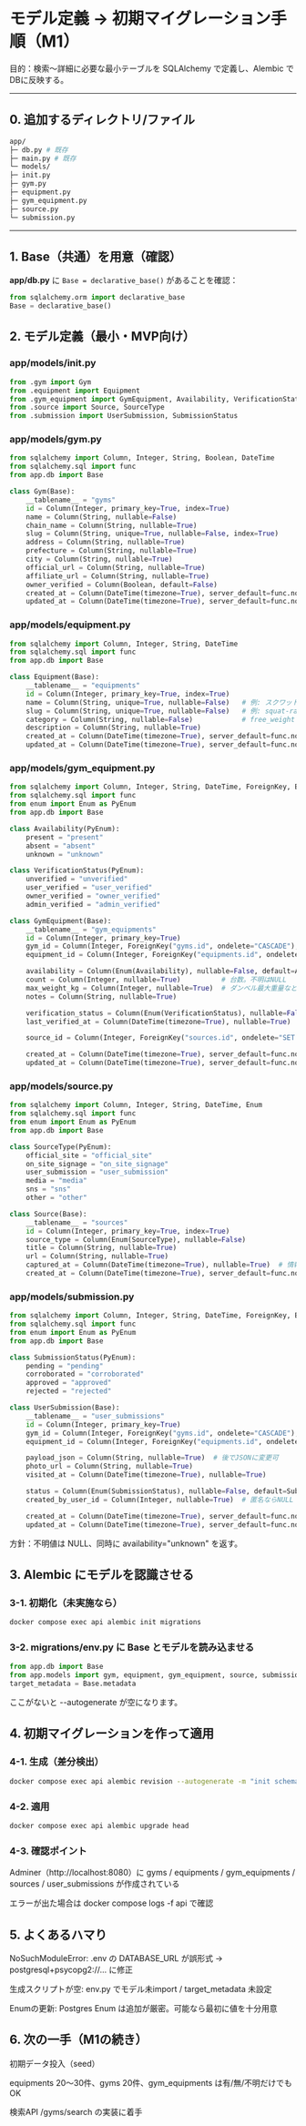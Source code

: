# モデル定義 → 初期マイグレーション手順（M1）

目的：検索〜詳細に必要な最小テーブルを SQLAlchemy で定義し、Alembic でDBに反映する。

---

## 0. 追加するディレクトリ/ファイル
```bash
app/
├─ db.py # 既存
├─ main.py # 既存
└─ models/
├─ init.py
├─ gym.py
├─ equipment.py
├─ gym_equipment.py
├─ source.py
└─ submission.py
```

---

## 1. Base（共通）を用意（確認）

**app/db.py** に `Base = declarative_base()` があることを確認：

```python
from sqlalchemy.orm import declarative_base
Base = declarative_base()
```

## 2. モデル定義（最小・MVP向け）

### app/models/init.py
```python
from .gym import Gym
from .equipment import Equipment
from .gym_equipment import GymEquipment, Availability, VerificationStatus
from .source import Source, SourceType
from .submission import UserSubmission, SubmissionStatus
```

### app/models/gym.py
```python
from sqlalchemy import Column, Integer, String, Boolean, DateTime
from sqlalchemy.sql import func
from app.db import Base

class Gym(Base):
    __tablename__ = "gyms"
    id = Column(Integer, primary_key=True, index=True)
    name = Column(String, nullable=False)
    chain_name = Column(String, nullable=True)
    slug = Column(String, unique=True, nullable=False, index=True)
    address = Column(String, nullable=True)
    prefecture = Column(String, nullable=True)
    city = Column(String, nullable=True)
    official_url = Column(String, nullable=True)
    affiliate_url = Column(String, nullable=True)
    owner_verified = Column(Boolean, default=False)
    created_at = Column(DateTime(timezone=True), server_default=func.now())
    updated_at = Column(DateTime(timezone=True), server_default=func.now(), onupdate=func.now())
```

### app/models/equipment.py
```python
from sqlalchemy import Column, Integer, String, DateTime
from sqlalchemy.sql import func
from app.db import Base

class Equipment(Base):
    __tablename__ = "equipments"
    id = Column(Integer, primary_key=True, index=True)
    name = Column(String, unique=True, nullable=False)   # 例: スクワットラック
    slug = Column(String, unique=True, nullable=False)   # 例: squat-rack
    category = Column(String, nullable=False)            # free_weight|machine|cardio|other
    description = Column(String, nullable=True)
    created_at = Column(DateTime(timezone=True), server_default=func.now())
    updated_at = Column(DateTime(timezone=True), server_default=func.now(), onupdate=func.now())
```

### app/models/gym_equipment.py
```python
from sqlalchemy import Column, Integer, String, DateTime, ForeignKey, Enum
from sqlalchemy.sql import func
from enum import Enum as PyEnum
from app.db import Base

class Availability(PyEnum):
    present = "present"
    absent = "absent"
    unknown = "unknown"

class VerificationStatus(PyEnum):
    unverified = "unverified"
    user_verified = "user_verified"
    owner_verified = "owner_verified"
    admin_verified = "admin_verified"

class GymEquipment(Base):
    __tablename__ = "gym_equipments"
    id = Column(Integer, primary_key=True)
    gym_id = Column(Integer, ForeignKey("gyms.id", ondelete="CASCADE"), nullable=False)
    equipment_id = Column(Integer, ForeignKey("equipments.id", ondelete="CASCADE"), nullable=False)

    availability = Column(Enum(Availability), nullable=False, default=Availability.unknown)
    count = Column(Integer, nullable=True)          # 台数。不明はNULL
    max_weight_kg = Column(Integer, nullable=True)  # ダンベル最大重量など。不明はNULL
    notes = Column(String, nullable=True)

    verification_status = Column(Enum(VerificationStatus), nullable=False, default=VerificationStatus.unverified)
    last_verified_at = Column(DateTime(timezone=True), nullable=True)

    source_id = Column(Integer, ForeignKey("sources.id", ondelete="SET NULL"), nullable=True)

    created_at = Column(DateTime(timezone=True), server_default=func.now())
    updated_at = Column(DateTime(timezone=True), server_default=func.now(), onupdate=func.now())
```

### app/models/source.py
```python
from sqlalchemy import Column, Integer, String, DateTime, Enum
from sqlalchemy.sql import func
from enum import Enum as PyEnum
from app.db import Base

class SourceType(PyEnum):
    official_site = "official_site"
    on_site_signage = "on_site_signage"
    user_submission = "user_submission"
    media = "media"
    sns = "sns"
    other = "other"

class Source(Base):
    __tablename__ = "sources"
    id = Column(Integer, primary_key=True, index=True)
    source_type = Column(Enum(SourceType), nullable=False)
    title = Column(String, nullable=True)
    url = Column(String, nullable=True)
    captured_at = Column(DateTime(timezone=True), nullable=True)  # 情報取得/撮影日
    created_at = Column(DateTime(timezone=True), server_default=func.now())
```

### app/models/submission.py
```python
from sqlalchemy import Column, Integer, String, DateTime, ForeignKey, Enum
from sqlalchemy.sql import func
from enum import Enum as PyEnum
from app.db import Base

class SubmissionStatus(PyEnum):
    pending = "pending"
    corroborated = "corroborated"
    approved = "approved"
    rejected = "rejected"

class UserSubmission(Base):
    __tablename__ = "user_submissions"
    id = Column(Integer, primary_key=True)
    gym_id = Column(Integer, ForeignKey("gyms.id", ondelete="CASCADE"), nullable=False)
    equipment_id = Column(Integer, ForeignKey("equipments.id", ondelete="SET NULL"), nullable=True)

    payload_json = Column(String, nullable=True)  # 後でJSONに変更可
    photo_url = Column(String, nullable=True)
    visited_at = Column(DateTime(timezone=True), nullable=True)

    status = Column(Enum(SubmissionStatus), nullable=False, default=SubmissionStatus.pending)
    created_by_user_id = Column(Integer, nullable=True)  # 匿名ならNULL

    created_at = Column(DateTime(timezone=True), server_default=func.now())
    updated_at = Column(DateTime(timezone=True), server_default=func.now(), onupdate=func.now())
```

方針：不明値は NULL、同時に availability="unknown" を返す。

## 3. Alembic にモデルを認識させる
### 3-1. 初期化（未実施なら）
```bash
docker compose exec api alembic init migrations
```
### 3-2. migrations/env.py に Base とモデルを読み込ませる
```python
from app.db import Base
from app.models import gym, equipment, gym_equipment, source, submission
target_metadata = Base.metadata
```

ここがないと --autogenerate が空になります。

## 4. 初期マイグレーションを作って適用
### 4-1. 生成（差分検出）
```bash
docker compose exec api alembic revision --autogenerate -m "init schema"
```
### 4-2. 適用
```bash
docker compose exec api alembic upgrade head
```
### 4-3. 確認ポイント

Adminer（http://localhost:8080）に
 gyms / equipments / gym_equipments / sources / user_submissions が作成されている

エラーが出た場合は docker compose logs -f api で確認

## 5. よくあるハマり

NoSuchModuleError: .env の DATABASE_URL が誤形式 → postgresql+psycopg2://... に修正

生成スクリプトが空: env.py でモデル未import / target_metadata 未設定

Enumの更新: Postgres Enum は追加が厳密。可能なら最初に値を十分用意

## 6. 次の一手（M1の続き）

初期データ投入（seed）

equipments 20〜30件、gyms 20件、gym_equipments は有/無/不明だけでもOK

検索API /gyms/search の実装に着手